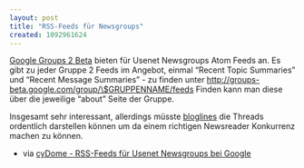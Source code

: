 ```yaml
---
layout: post
title: "RSS-Feeds für Newsgroups"
created: 1092961624
---
```

[Google Groups 2 Beta][] bieten für Usenet Newsgroups Atom Feeds an. Es
gibt zu jeder Gruppe 2 Feeds im Angebot, einmal “Recent Topic Summaries”
und “Recent Message Summaries” - zu finden unter
http://groups-beta.google.com/group/\$GRUPPENNAME/feeds Finden kann man
diese über die jeweilige “about” Seite der Gruppe.

Insgesamt sehr interessant, allerdings müsste [bloglines][] die Threads
ordentlich darstellen können um da einem richtigen Newsreader Konkurrenz
machen zu können.

-   via [cyDome - RSS-Feeds für Usenet Newsgroups bei Google][]

  [Google Groups 2 Beta]: http://groups-beta.google.com
  [bloglines]: http://bloglines.com
  [cyDome - RSS-Feeds für Usenet Newsgroups bei Google]: http://www.cydome.de/mpietroforte/archives/000694.shtml

